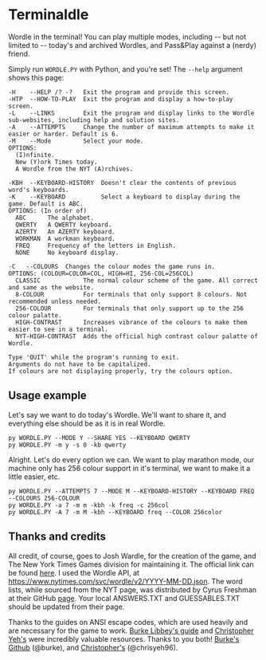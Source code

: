 # Terminaldle
Wordle in the terminal! You can play multiple modes, including -- but not limited to -- today's and archived Wordles, and Pass&Play against a (nerdy) friend. 

Simply run `WORDLE.PY` with Python, and you're set! The `--help` argument shows this page:
```
-H    --HELP /? -?   Exit the program and provide this screen.
-HTP  --HOW-TO-PLAY  Exit the program and display a how-to-play screen.
-L    --LINKS        Exit the program and display links to the Wordle sub-websites, including help and solution sites.
-A    --ATTEMPTS     Change the number of maximum attempts to make it easier or harder. Default is 6.
-M    --Mode         Select your mode.
OPTIONS:
  (I)nfinite.
  New (Y)ork Times today.
  A Wordle from the NYT (A)rchives.

-KBH  --KEYBOARD-HISTORY  Doesn't clear the contents of previous word's keyboards.
-K    --KEYBOARD          Select a keyboard to display during the game. Default is ABC.
OPTIONS: (In order of)
  ABC      The alphabet.
  QWERTY   A QWERTY keyboard.
  AZERTY   An AZERTY keyboard.
  WORKMAN  A workman keyboard.
  FREQ     Frequency of the letters in English.
  NONE     No keyboard display.

-C   --COLOURS  Changes the colour modes the game runs in.
OPTIONS: (COLOUR=COLOR=COL, HIGH=HI, 256-COL=256COL)
  CLASSIC            The normal colour scheme of the game. All correct and same as the website.
  8-COLOUR           For terminals that only support 8 colours. Not recommended unless needed.
  256-COLOUR         For terminals that only support up to the 256 colour palatte.
  HIGH-CONTRAST      Increases vibrance of the colours to make them easier to see in a terminal.
  NYT-HIGH-CONTRAST  Adds the official high contrast colour palatte of Wordle.

Type 'QUIT' while the program's running to exit.
Arguments do not have to be capitalized.
If colours are not displaying properly, try the colours option.
```
## Usage example
Let's say we want to do today's Wordle. We'll want to share it, and everything else should be as it is in real Wordle.
```
py WORDLE.PY --MODE Y --SHARE YES --KEYBOARD QWERTY
py WORDLE.PY -m y -s 0 -kb qwerty
```
Alright. Let's do every option we can. We want to play marathon mode, our machine only has 256 colour support in it's terminal, we want to make it a little easier, etc.
```
py WORDLE.PY --ATTEMPTS 7 --MODE M --KEYBOARD-HISTORY --KEYBOARD FREQ --COLOURS 256-COLOUR
py WORDLE.PY -a 7 -m m -kbh -k freq -c 256col
py WORDLE.PY -A 7 -m M -kbh --KEYBOARD freq --COLOR 256color
```
## Thanks and credits
All credit, of course, goes to Josh Wardle, for the creation of the game, and The New York Times Games division for maintaining it. The official link can be found [here](https://www.nytimes.com/games/wordle/index.html). I used the Wordle API, at https://www.nytimes.com/svc/wordle/v2/YYYY-MM-DD.json. The word lists, while sourced from the NYT page, was distributed by Cyrus Freshman at their GitHub [page](https://gist.github.com/cfreshman). Your local ANSWERS.TXT and GUESSABLES.TXT should be updated from their page.

Thanks to the guides on ANSI escape codes, which are used heavily and are necessary for the game to work. [Burke Libbey's guide](https://notes.burke.libbey.me/ansi-escape-codes/) and [Christopher Yeh's](https://chrisyeh96.github.io/2020/03/28/terminal-colors.html) were incredibly valuable resources. Thanks to you both! [Burke's Github](https://github.com/burke) (@burke), and [Christopher's](https://github.com/chrisyeh96) (@chrisyeh96).
